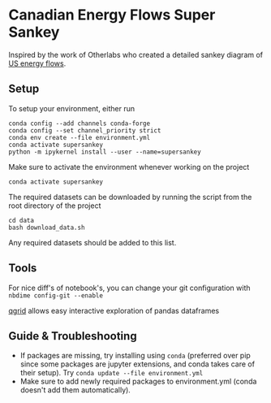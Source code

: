 # Canadian Energy Flows Super Sankey

Inspired by the work of Otherlabs who created a detailed sankey diagram of [US energy flows](http://departmentof.energy/).

## Setup

To setup your environment, either run
```
conda config --add channels conda-forge
conda config --set channel_priority strict
conda env create --file environment.yml
conda activate supersankey
python -m ipykernel install --user --name=supersankey
```

Make sure to activate the environment whenever working on the project
```
conda activate supersankey
```

The required datasets can be downloaded by running the script from the root directory of the project
```
cd data
bash download_data.sh
```

Any required datasets should be added to this list.

## Tools
For nice diff's of notebook's, you can change your git configuration with `nbdime config-git --enable`

[qgrid](https://github.com/quantopian/qgrid) allows easy interactive exploration of pandas dataframes


## Guide & Troubleshooting
- If packages are missing, try installing using `conda` (preferred over pip since some packages are jupyter extensions, and conda takes care of their setup).  Try `conda update --file environment.yml`
- Make sure to add newly required packages to environment.yml (conda doesn't add them automatically).
